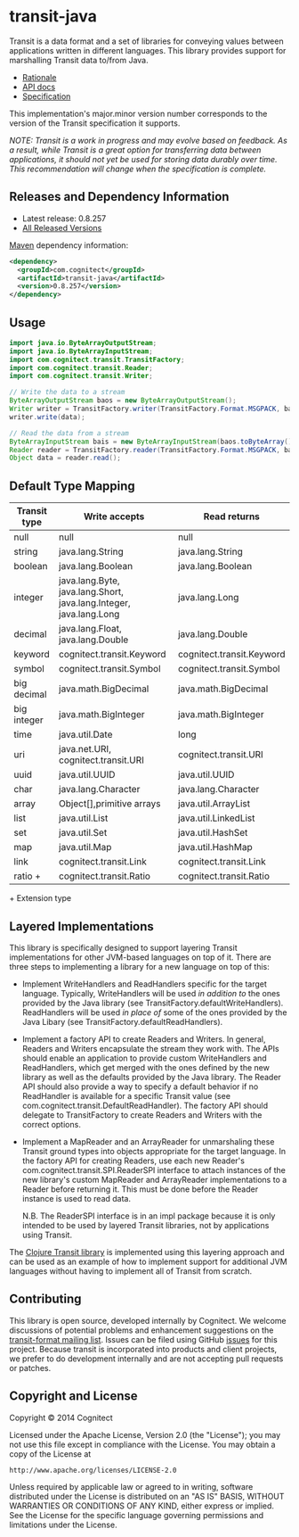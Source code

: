 # transit-java

Transit is a data format and a set of libraries for conveying values between applications written in different languages. This library provides support for marshalling Transit data to/from Java.

* [Rationale](http://blog.cognitect.com/blog/2014/7/22/transit)
* [API docs](http://cognitect.github.io/transit-java/)
* [Specification](http://github.com/cognitect/transit-format)

This implementation's major.minor version number corresponds to the version of the Transit specification it supports.

_NOTE: Transit is a work in progress and may evolve based on feedback. As a result, while Transit is a great option for transferring data between applications, it should not yet be used for storing data durably over time. This recommendation will change when the specification is complete._

## Releases and Dependency Information

* Latest release: 0.8.257
* [All Released Versions](http://search.maven.org/#search%7Cgav%7C1%7Cg%3A%22com.cognitect%22%20AND%20a%3A%22transit-java%22)

[Maven](http://maven.apache.org/) dependency information:

```xml
<dependency>
  <groupId>com.cognitect</groupId>
  <artifactId>transit-java</artifactId>
  <version>0.8.257</version>
</dependency>
```

## Usage

```java
import java.io.ByteArrayOutputStream;
import java.io.ByteArrayInputStream;
import com.cognitect.transit.TransitFactory;
import com.cognitect.transit.Reader;
import com.cognitect.transit.Writer;

// Write the data to a stream
ByteArrayOutputStream baos = new ByteArrayOutputStream();
Writer writer = TransitFactory.writer(TransitFactory.Format.MSGPACK, baos);
writer.write(data);

// Read the data from a stream
ByteArrayInputStream bais = new ByteArrayInputStream(baos.toByteArray());
Reader reader = TransitFactory.reader(TransitFactory.Format.MSGPACK, bais);
Object data = reader.read();
```

## Default Type Mapping

|Transit type|Write accepts|Read returns|
|------------|-------------|------------|
|null|null|null|
|string|java.lang.String|java.lang.String|
|boolean|java.lang.Boolean|java.lang.Boolean|
|integer|java.lang.Byte, java.lang.Short, java.lang.Integer, java.lang.Long|java.lang.Long|
|decimal|java.lang.Float, java.lang.Double|java.lang.Double|
|keyword|cognitect.transit.Keyword|cognitect.transit.Keyword|
|symbol|cognitect.transit.Symbol|cognitect.transit.Symbol|
|big decimal|java.math.BigDecimal|java.math.BigDecimal|
|big integer|java.math.BigInteger|java.math.BigInteger|
|time|java.util.Date|long|
|uri|java.net.URI, cognitect.transit.URI|cognitect.transit.URI|
|uuid|java.util.UUID|java.util.UUID|
|char|java.lang.Character|java.lang.Character|
|array|Object[],primitive arrays|java.util.ArrayList|
|list|java.util.List|java.util.LinkedList|
|set|java.util.Set|java.util.HashSet|
|map|java.util.Map|java.util.HashMap|
|link|cognitect.transit.Link|cognitect.transit.Link|
|ratio +|cognitect.transit.Ratio|cognitect.transit.Ratio|

\+ Extension type

## Layered Implementations

This library is specifically designed to support layering Transit
implementations for other JVM-based languages on top of it. There are
three steps to implementing a library for a new language on top of 
this: 

- Implement WriteHandlers and ReadHandlers specific for the target
  language. Typically, WriteHandlers will be used _in addition to_ the
  ones provided by the Java library (see
  TransitFactory.defaultWriteHandlers). ReadHandlers will be used _in 
  place of_ some of the ones provided by the Java Libary (see
  TransitFactory.defaultReadHandlers). 
  
- Implement a factory API to create Readers and Writers. In general,
  Readers and Writers encapsulate the stream they work with. The APIs
  should enable an application to provide custom WriteHandlers and
  ReadHandlers, which get merged with the ones defined by the new
  library as well as the defaults provided by the Java library. The
  Reader API should also provide a way to specify a default behavior
  if no ReadHandler is available for a specific Transit value (see
  com.cognitect.transit.DefaultReadHandler). The factory API should
  delegate to TransitFactory to create Readers and Writers with the
  correct options.
  
- Implement a MapReader and an ArrayReader for unmarshaling these
  Transit ground types into objects appropriate for the target
  language. In the factory API for creating Readers, use each new Reader's
  com.cognitect.transit.SPI.ReaderSPI interface to attach instances
  of the new library's custom MapReader and ArrayReader
  implementations to a Reader before returning it. This must be done
  before the Reader instance is used to read data.
  
  N.B. The ReaderSPI interface is in an impl package because it is only
  intended to be used by layered Transit libraries, not by
  applications using Transit.
  
The [Clojure Transit library](http://github.com/cognitect/transit-clj)
is implemented using this layering approach and can be used as an
example of how to implement support for additional JVM languages
without having to implement all of Transit from scratch.

## Contributing 

This library is open source, developed internally by Cognitect. We welcome discussions of potential problems and enhancement suggestions on the [transit-format mailing list](https://groups.google.com/forum/#!forum/transit-format). Issues can be filed using GitHub [issues](https://github.com/cognitect/transit-java/issues) for this project. Because transit is incorporated into products and client projects, we prefer to do development internally and are not accepting pull requests or patches.

## Copyright and License

Copyright © 2014 Cognitect

Licensed under the Apache License, Version 2.0 (the "License");
you may not use this file except in compliance with the License.
You may obtain a copy of the License at

    http://www.apache.org/licenses/LICENSE-2.0

Unless required by applicable law or agreed to in writing, software
distributed under the License is distributed on an "AS IS" BASIS,
WITHOUT WARRANTIES OR CONDITIONS OF ANY KIND, either express or implied.
See the License for the specific language governing permissions and
limitations under the License.

